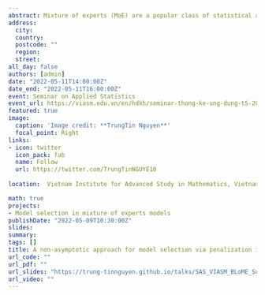 ```yaml
---
abstract: Mixture of experts (MoE) are a popular class of statistical and machine learning models that have gained attention over the years due to their flexibility and efficiency. In this work, we consider Gaussian-gated localized MoE (GLoME) and block-diagonal covariance localized MoE (BLoME) regression models to present nonlinear relationships in heterogeneous data with potential hidden graph-structured interactions between high-dimensional predictors. These models pose difficult statistical estimation and model selection questions, both from a computational and theoretical perspective. This paper is devoted to the study of the problem of model selection among a collection of GLoME or BLoME models characterized by the number of mixture components, the complexity of Gaussian mean experts, and the hidden block-diagonal structures of the covariance matrices, in a penalized maximum likelihood estimation framework. In particular, we establish non-asymptotic risk bounds that take the form of weak oracle inequalities, provided that lower bounds for the penalties hold. The good empirical behavior of our models is then demonstrated on synthetic and real datasets. 	
address:
  city: 
  country: 
  postcode: ""
  region: 
  street: 
all_day: false
authors: [admin]
date: "2022-05-11T14:00:00Z"
date_end: "2022-05-11T16:00:00Z"
event: Seminar on Applied Statistics
event_url: https://viasm.edu.vn/en/hdkh/seminar-thong-ke-ung-dung-t5-2022
featured: true
image:
  caption: 'Image credit: **TrungTin Nguyen**'
  focal_point: Right
links:
- icon: twitter
  icon_pack: fab
  name: Follow
  url: https://twitter.com/TrungTinNGUYE10
  
location:  Vietnam Institute for Advanced Study in Mathematics, Vietnam

math: true
projects:
- Model selection in mixture of experts models
publishDate: "2022-05-09T10:30:00Z"
slides: 
summary: 
tags: []
title: A non-asymptotic approach for model selection via penalization in high-dimensional mixture of experts models.
url_code: ""
url_pdf: ""
url_slides: "https://trung-tinnguyen.github.io/talks/SAS_VIASM_BLoME_Supp.pdf"
url_video: ""
---
```

<!---
The program includes talks on statistical methods for mixture models, both from a theoretical and a practical point of view, so that the conference should gather specialists from the different communities. The participation of junior researchers as well as PhD students is particularly encouraged. This workshop is organized under the project [**SMILES**](https://smiles.lmno.cnrs.fr/index.html) (Statistical Modeling and Inference for unsupervised Learning at LargE-Scale) funded by the french National Research Agency (ANR). It is also connected to the ex-RIN project [**AStERiCS**](https://asterics.lmno.cnrs.fr/index.html) (Scaled Statistical Learning for Representation and Unsupervised Classification), which was funded by the region Normandy, and the final culmination of which MiMo2020 (cancelled due to Covid-19 crisis) should have been.

{{% alert note %}}
Click on the **Slides** button above to view the built-in slides feature.
{{% /alert %}}

Slides can be added in a few ways:

- **Create** slides using Academic's [*Slides*](https://sourcethemes.com/academic/docs/managing-content/#create-slides) feature and link using `slides` parameter in the front matter of the talk file
- **Upload** an existing slide deck to `static/` and link using `url_slides` parameter in the front matter of the talk file
- **Embed** your slides (e.g. Google Slides) or presentation video on this page using [shortcodes](https://sourcethemes.com/academic/docs/writing-markdown-latex/).

Further talk details can easily be added to this page using *Markdown* and $\rm \LaTeX$ math code.
-->